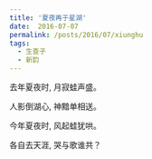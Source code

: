 ```yaml
---
title: '夏夜再于星湖'
date:  2016-07-07
permalink: /posts/2016/07/xiunghu 
tags:
  - 生查子
  - 新韵
---
```


 去年夏夜时, 月寂蛙声盛。

人影倒湖心, 神黯单相送。

今年夏夜时, 风起蛙犹哄。

各自去天涯, 哭与歌谁共？



 